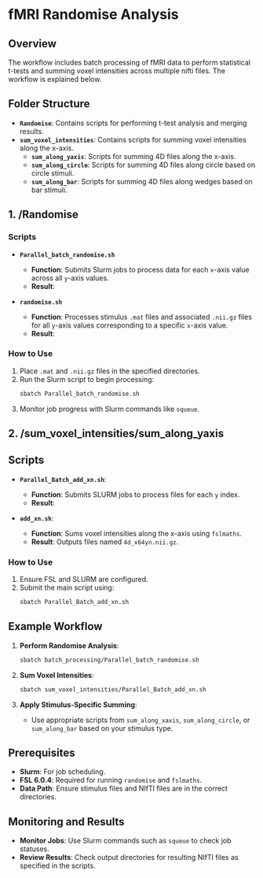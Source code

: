 

# fMRI Randomise Analysis 

## Overview

The workflow includes batch processing of fMRI data to perform statistical t-tests and summing voxel intensities across multiple nifti files.
The workflow is explained below.

## Folder Structure

- **`Randomise`**: Contains scripts for performing t-test analysis and merging results.
- **`sum_voxel_intensities`**: Contains scripts for summing voxel intensities along the x-axis.
  - **`sum_along_yaxis`**: Scripts for summing 4D files along the x-axis.
  - **`sum_along_circle`**: Scripts for summing 4D files along circle based on circle stimuli.
  - **`sum_along_bar`**: Scripts for summing 4D files along wedges based on bar stimuli.


## 1. /Randomise

### Scripts
- **`Parallel_batch_randomise.sh`** 
  - **Function**: Submits Slurm jobs to process data for each `x`-axis value across all `y`-axis values.
  - **Result**:
    
- **`randomise.sh`**
  - **Function**: Processes stimulus `.mat` files and associated `.nii.gz` files for all `y`-axis values corresponding to a specific `x`-axis value.
  - **Result**:

### How to Use

1. Place `.mat` and `.nii.gz` files in the specified directories.
2. Run the Slurm script to begin processing:
   ```bash
   sbatch Parallel_batch_randomise.sh
   ```
3. Monitor job progress with Slurm commands like `squeue`.


## 2. /sum_voxel_intensities/sum_along_yaxis

## Scripts

- **`Parallel_Batch_add_xn.sh`**:
  - **Function**: Submits SLURM jobs to process files for each `y` index.
  - **Result**:
  
- **`add_xn.sh`**:
  - **Function**: Sums voxel intensities along the x-axis using `fslmaths`.
  - **Result**: Outputs files named `4d_x64yn.nii.gz`.

### How to Use

1. Ensure FSL and SLURM are configured.
2. Submit the main script using:
   ```bash
   sbatch Parallel_Batch_add_xn.sh
   ```


## Example Workflow

1. **Perform Randomise Analysis**:
   ```bash
   sbatch batch_processing/Parallel_batch_randomise.sh
   ```

2. **Sum Voxel Intensities**:
   ```bash
   sbatch sum_voxel_intensities/Parallel_Batch_add_xn.sh
   ```

3. **Apply Stimulus-Specific Summing**:
   - Use appropriate scripts from `sum_along_xaxis`, `sum_along_circle`, or `sum_along_bar` based on your stimulus type.

## Prerequisites

- **Slurm**: For job scheduling.
- **FSL 6.0.4**: Required for running `randomise` and `fslmaths`.
- **Data Path**: Ensure stimulus files and NIfTI files are in the correct directories.

## Monitoring and Results

- **Monitor Jobs**: Use Slurm commands such as `squeue` to check job statuses.
- **Review Results**: Check output directories for resulting NIfTI files as specified in the scripts.
